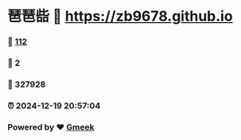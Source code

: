 # 琶琶啙 :link: https://zb9678.github.io 
### :page_facing_up: [112](https://zb9678.github.io/tag.html) 
### :speech_balloon: 2 
### :hibiscus: 327928 
### :alarm_clock: 2024-12-19 20:57:04 
### Powered by :heart: [Gmeek](https://github.com/Meekdai/Gmeek)
